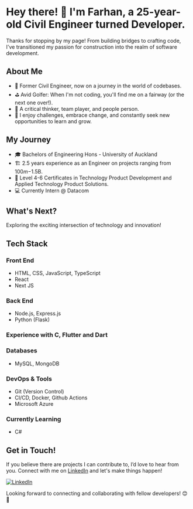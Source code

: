 # Hey there! 👋 I'm Farhan, a 25-year-old Civil Engineer turned Developer.

Thanks for stopping by my page! From building bridges to crafting code, I've transitioned my passion for construction into the realm of software development.

## About Me

- 💼 Former Civil Engineer, now on a journey in the world of codebases.
- ⛳ Avid Golfer: When I'm not coding, you'll find me on a fairway (or the next one over!).
- 🤔 A critical thinker, team player, and people person.
- 🌟 I enjoy challenges, embrace change, and constantly seek new opportunities to learn and grow.

## My Journey

- 🎓 Bachelors of Engineering Hons - University of Auckland
- 🏗️ 2.5 years experience as an Engineer on projects ranging from $100m-$1.5B.
- 🚀 Level 4-6 Certificates in Technology Product Development and Applied Technology Product Solutions.
- 💻 Currently Intern @ Datacom

## What's Next?

Exploring the exciting intersection of technology and innovation!

## Tech Stack

### Front End

- HTML, CSS, JavaScript, TypeScript
- React
- Next JS

### Back End

- Node.js, Express.js
- Python (Flask)

### Experience with C, Flutter and Dart

### Databases

- MySQL, MongoDB

### DevOps & Tools

- Git (Version Control)
- CI/CD, Docker, Github Actions
- Microsoft Azure

### Currently Learning

- C#

## Get in Touch!

If you believe there are projects I can contribute to, I’d love to hear from you. Connect with me on [LinkedIn](https://www.linkedin.com/in/farhan-malek-13b72424a/) and let's make things happen!

[![LinkedIn](https://img.shields.io/badge/LinkedIn-Connect-blue)](https://www.linkedin.com/in/farhan-malek-13b72424a/)

Looking forward to connecting and collaborating with fellow developers! 😊🚀
